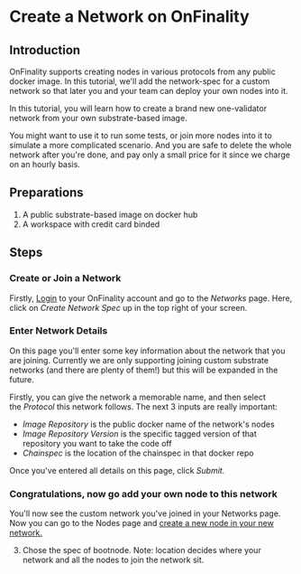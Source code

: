 # Create a Network on OnFinality

## Introduction

OnFinality supports creating nodes in various protocols from any public docker image. In this tutorial, we'll add the network-spec for a custom network so that later you and your team can deploy your own nodes into it.

In this tutorial, you will learn how to create a brand new one-validator network from your own substrate-based image.

You might want to use it to run some tests, or join more nodes into it to simulate a more complicated scenario. And you are safe to delete the whole network after you're done, and pay only a small price for it since we charge on an hourly basis.

## Preparations

1.  A public substrate-based image on docker hub
2.  A workspace with credit card binded

## Steps

### Create or Join a Network

Firstly, [Login](https://app.onfinality.io/) to your OnFinality account and go to the *Networks* page. Here, click on *Create Network Spec* up in the top right of your screen.

### Enter Network Details

On this page you'll enter some key information about the network that you are joining. Currently we are only supporting joining custom substrate networks (and there are plenty of them!) but this will be expanded in the future.

Firstly, you can give the network a memorable name, and then select the *Protocol* this network follows. The next 3 inputs are really important:

- *Image Repository* is the public docker name of the network's nodes
- *Image Repository Version* is the specific tagged version of that repository you want to take the code off
- _Chainspec_ is the location of the chainspec in that docker repo

Once you've entered all details on this page, click *Submit.*

### Congratulations, now go add your own node to this network

You'll now see the custom network you've joined in your Networks page. Now you can go to the Nodes page and [create a new node in your new network.](https://support.onfinality.io/hc/en-us/articles/900001593946)

3. Chose the spec of bootnode. Note: location decides where your network and all the nodes to join the network sit.
